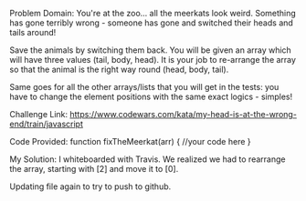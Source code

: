 Problem Domain:
You're at the zoo... all the meerkats look weird. Something has gone terribly wrong - someone has gone and switched their heads and tails around!

Save the animals by switching them back. You will be given an array which will have three values (tail, body, head). It is your job to re-arrange the array so that the animal is the right way round (head, body, tail).

Same goes for all the other arrays/lists that you will get in the tests: you have to change the element positions with the same exact logics - simples!

Challenge Link: https://www.codewars.com/kata/my-head-is-at-the-wrong-end/train/javascript

Code Provided:
function fixTheMeerkat(arr) {
 //your code here 
}

My Solution: I whiteboarded with Travis. We realized we had to rearrange the array, starting with [2] and move it to [0]. 

Updating file again to try to push to github.